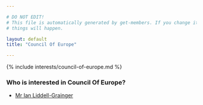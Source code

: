```yaml
---

# DO NOT EDIT!
# This file is automatically generated by get-members. If you change it, bad
# things will happen.

layout: default
title: "Council Of Europe"

---
```


{% include interests/council-of-europe.md %}

### Who is interested in Council Of Europe?


* [Mr Ian Liddell-Grainger](/members/mr-ian-liddell-grainger.html)
